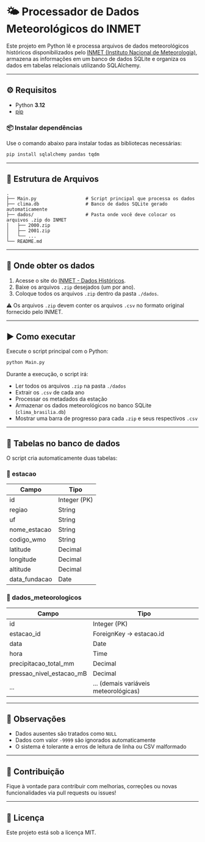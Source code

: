# 🌤️ Processador de Dados Meteorológicos do INMET

Este projeto em Python lê e processa arquivos de dados meteorológicos históricos disponibilizados pelo [INMET (Instituto Nacional de Meteorologia)](https://portal.inmet.gov.br/dadoshistoricos), armazena as informações em um banco de dados SQLite e organiza os dados em tabelas relacionais utilizando SQLAlchemy.

---

## ⚙️ Requisitos

- Python **3.12**
- [pip](https://pip.pypa.io/en/stable/installation/)

### 📦 Instalar dependências

Use o comando abaixo para instalar todas as bibliotecas necessárias:

```bash
pip install sqlalchemy pandas tqdm
```

---

## 📁 Estrutura de Arquivos

```
.
├── Main.py                  # Script principal que processa os dados
├── clima.db                 # Banco de dados SQLite gerado automaticamente
├── dados/                   # Pasta onde você deve colocar os arquivos .zip do INMET
│   ├── 2000.zip
│   ├── 2001.zip
│   └── ...
└── README.md
```

---

## 📅 Onde obter os dados

1. Acesse o site do [INMET - Dados Históricos](https://portal.inmet.gov.br/dadoshistoricos).
2. Baixe os arquivos `.zip` desejados (um por ano).
3. Coloque todos os arquivos `.zip` dentro da pasta `./dados`.

⚠️ Os arquivos `.zip` devem conter os arquivos `.csv` no formato original fornecido pelo INMET.

---

## ▶️ Como executar

Execute o script principal com o Python:

```bash
python Main.py
```

Durante a execução, o script irá:

- Ler todos os arquivos `.zip` na pasta `./dados`
- Extrair os `.csv` de cada ano
- Processar os metadados da estação
- Armazenar os dados meteorológicos no banco SQLite (`clima_brasilia.db`)
- Mostrar uma barra de progresso para cada `.zip` e seus respectivos `.csv`

---

## 🧹 Tabelas no banco de dados

O script cria automaticamente duas tabelas:

### 🔹 estacao

| Campo           | Tipo       |
|----------------|------------|
| id             | Integer (PK) |
| regiao         | String     |
| uf             | String     |
| nome_estacao   | String     |
| codigo_wmo     | String     |
| latitude       | Decimal    |
| longitude      | Decimal    |
| altitude       | Decimal    |
| data_fundacao  | Date       |

### 🔸 dados_meteorologicos

| Campo                       | Tipo     |
|----------------------------|----------|
| id                         | Integer (PK) |
| estacao_id                 | ForeignKey -> estacao.id |
| data                       | Date     |
| hora                       | Time     |
| precipitacao_total_mm      | Decimal  |
| pressao_nivel_estacao_mB  | Decimal  |
| ...                        | ... (demais variáveis meteorológicas) |

---

## 📌 Observações

- Dados ausentes são tratados como `NULL`
- Dados com valor `-9999` são ignorados automaticamente
- O sistema é tolerante a erros de leitura de linha ou CSV malformado

---

## 💬 Contribuição

Fique à vontade para contribuir com melhorias, correções ou novas funcionalidades via pull requests ou issues!

---

## 📄 Licença

Este projeto está sob a licença MIT.
